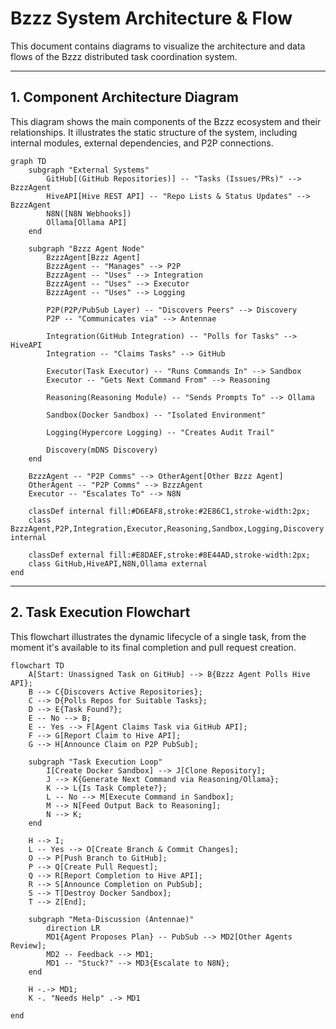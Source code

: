 # Bzzz System Architecture & Flow

This document contains diagrams to visualize the architecture and data flows of the Bzzz distributed task coordination system.

---

## 1. Component Architecture Diagram

This diagram shows the main components of the Bzzz ecosystem and their relationships. It illustrates the static structure of the system, including internal modules, external dependencies, and P2P connections.

```mermaid
graph TD
    subgraph "External Systems"
        GitHub[(GitHub Repositories)] -- "Tasks (Issues/PRs)" --> BzzzAgent
        HiveAPI[Hive REST API] -- "Repo Lists & Status Updates" --> BzzzAgent
        N8N([N8N Webhooks])
        Ollama[Ollama API]
    end

    subgraph "Bzzz Agent Node"
        BzzzAgent[Bzzz Agent]
        BzzzAgent -- "Manages" --> P2P
        BzzzAgent -- "Uses" --> Integration
        BzzzAgent -- "Uses" --> Executor
        BzzzAgent -- "Uses" --> Logging

        P2P(P2P/PubSub Layer) -- "Discovers Peers" --> Discovery
        P2P -- "Communicates via" --> Antennae

        Integration(GitHub Integration) -- "Polls for Tasks" --> HiveAPI
        Integration -- "Claims Tasks" --> GitHub

        Executor(Task Executor) -- "Runs Commands In" --> Sandbox
        Executor -- "Gets Next Command From" --> Reasoning

        Reasoning(Reasoning Module) -- "Sends Prompts To" --> Ollama

        Sandbox(Docker Sandbox) -- "Isolated Environment"

        Logging(Hypercore Logging) -- "Creates Audit Trail"

        Discovery(mDNS Discovery)
    end

    BzzzAgent -- "P2P Comms" --> OtherAgent[Other Bzzz Agent]
    OtherAgent -- "P2P Comms" --> BzzzAgent
    Executor -- "Escalates To" --> N8N

    classDef internal fill:#D6EAF8,stroke:#2E86C1,stroke-width:2px;
    class BzzzAgent,P2P,Integration,Executor,Reasoning,Sandbox,Logging,Discovery internal

    classDef external fill:#E8DAEF,stroke:#8E44AD,stroke-width:2px;
    class GitHub,HiveAPI,N8N,Ollama external
end
```

---

## 2. Task Execution Flowchart

This flowchart illustrates the dynamic lifecycle of a single task, from the moment it's available to its final completion and pull request creation.

```mermaid
flowchart TD
    A[Start: Unassigned Task on GitHub] --> B{Bzzz Agent Polls Hive API};
    B --> C{Discovers Active Repositories};
    C --> D{Polls Repos for Suitable Tasks};
    D --> E{Task Found?};
    E -- No --> B;
    E -- Yes --> F[Agent Claims Task via GitHub API];
    F --> G[Report Claim to Hive API];
    G --> H[Announce Claim on P2P PubSub];

    subgraph "Task Execution Loop"
        I[Create Docker Sandbox] --> J[Clone Repository];
        J --> K{Generate Next Command via Reasoning/Ollama};
        K --> L{Is Task Complete?};
        L -- No --> M[Execute Command in Sandbox];
        M --> N[Feed Output Back to Reasoning];
        N --> K;
    end

    H --> I;
    L -- Yes --> O[Create Branch & Commit Changes];
    O --> P[Push Branch to GitHub];
    P --> Q[Create Pull Request];
    Q --> R[Report Completion to Hive API];
    R --> S[Announce Completion on PubSub];
    S --> T[Destroy Docker Sandbox];
    T --> Z[End];

    subgraph "Meta-Discussion (Antennae)"
        direction LR
        MD1{Agent Proposes Plan} -- PubSub --> MD2[Other Agents Review];
        MD2 -- Feedback --> MD1;
        MD1 -- "Stuck?" --> MD3{Escalate to N8N};
    end

    H -.-> MD1;
    K -. "Needs Help" .-> MD1

end
```
